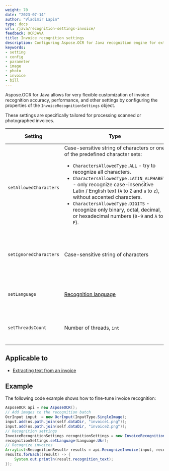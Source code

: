 ```yaml
---
weight: 70
date: "2023-07-14"
author: "Vladimir Lapin"
type: docs
url: /java/recognition-settings-invoice/
feedback: OCRJAVA
title: Invoice recognition settings
description: Configuring Aspose.OCR for Java recognition engine for extracting text from invoice images.
keywords:
- setting
- config
- parameter
- image
- photo
- invoice
- bill
---
```


Aspose.OCR for Java allows for very flexible customization of invoice recognition accuracy, performance, and other settings by configuring the properties of the `InvoiceRecognitionSettings` object.

These settings are specifically tailored for processing scanned or photographed invoices.

Setting | Type | Default value | Description
------- | ---- | ------------- | -----------
`setAllowedCharacters` | Case-sensitive string of characters or one of the predefined character sets:<ul><li>`CharactersAllowedType.ALL` - try to recognize all characters.</li><li>`CharactersAllowedType.LATIN_ALPHABET` - only recognize case-insensitive Latin / English text (`A` to `Z` and `a` to `z`), without accented characters.</li><li>`CharactersAllowedType.DIGITS` - recognize only binary, octal, decimal, or hexadecimal numbers (`0`-`9` and `A` to `F`).</li></ul> | All characters from the [selected recognition language](/ocr/java/languages/). | The [whitelist](/ocr/java/characters-whitelist/#predefined-character-sets) of characters Aspose.OCR engine will look for.
`setIgnoredCharacters` | Case-sensitive string of characters | All characters are recognized | A [blacklist](/ocr/java/characters-blacklist/) of characters that are ignored during recognition.
`setLanguage` | [Recognition language](/ocr/java/languages/) | Extended Latin characters, including diacritics | Specify a [language](/ocr/java/languages/) for recognition.
`setThreadsCount` | Number of threads, `int` | Automatic | The number of [CPU threads](/ocr/java/multithreading/) used for recognition.

## Applicable to

- [Extracting text from an invoice](/ocr/java/recognition/invoice/)

## Example

The following code example shows how to fine-tune invoice recognition:

```java
AsposeOCR api = new AsposeOCR();
// Add images to the recognition batch
OcrInput input  = new OcrInput(InputType.SingleImage);
input.add(os.path.join(self.dataDir, "invoice1.png"));
input.add(os.path.join(self.dataDir, "invoice2.png"));
// Recognition settings
InvoiceRecognitionSettings recognitionSettings = new InvoiceRecognitionSettings();
recognitionSettings.setLanguage(Language.Ukr);
// Recognize invoices
ArrayList<RecognitionResult> results = api.RecognizeInvoice(input, recognitionSettings);
results.forEach((result) -> {
	System.out.println(result.recognition_text);
});
```
